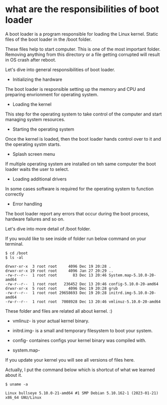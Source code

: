 # what are the responsibilities of boot loader

A boot loader is a program responsible for loading the Linux kernel.
Static files of the boot loader in the /boot folder.

These files help to start computer. This is one of the most
important folder. Removing anything from this directory 
or a file getting corrupted will result in OS crash after reboot.

Let's dive into general responsibilities of boot loader.

- Initializing the hardware

The boot loader is responsible  setting up the memory and CPU
and preparing envrionment for operating system.

- Loading the kernel

This step for the operating system  to take control of the computer
and start managing system resources.

- Starting the operating system

Once the kernel is loaded, then the boot loader
hands control over to it and the operating systm starts.

- Splash screen menu

If  multiple operating system are installed on teh same computer
the boot loader waits the user to select.

- Loading additional drivers

In some cases software is required for the operating system to function correctly

- Error handling

The boot loader report any errors that occur during the boot process,
hardware failures and so on.


Let's dive into more detail of /boot folder.


If you would like to see inside of folder run below command on your terminal.

```
$ cd /boot
$ ls -al
```

```
drwxr-xr-x  3 root root     4096 Dec 19 20:28 .
drwxr-xr-x 19 root root     4096 Jan 27 20:29 ..
-rw-r--r--  1 root root       83 Dec 13 20:46 System.map-5.10.0-20-amd64
-rw-r--r--  1 root root   236452 Dec 13 20:46 config-5.10.0-20-amd64
drwxr-xr-x  5 root root     4096 Dec 19 20:28 grub
-rw-r--r--  1 root root 29658693 Dec 19 20:28 initrd.img-5.10.0-20-amd64
-rw-r--r--  1 root root  7008928 Dec 13 20:46 vmlinuz-5.10.0-20-amd64
```

These folder and files are related all about kernel. :)


- vmlinuz-<kernel version> is your actual kernel binary.

- initrd.img-<kernel version>	is a small and temporary filesystem to boot your system.

- config-<kernel version> containes configs your kernel binary was compiled with.

- system.map-<kernel version>


If you update your kernel you will see all versions of files here.


Actually, I put the command below which is shortcut of what we learned about it.


```
$ uname -a
```

```
Linux bullseye 5.10.0-21-amd64 #1 SMP Debian 5.10.162-1 (2023-01-21) x86_64 GNU/Linux
```








